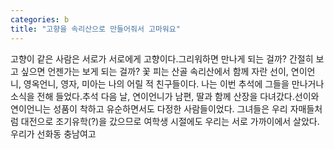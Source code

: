 ```yaml
---
categories: b
title: "고향을 속리산으로 만들어줘서 고마워요"
---
```

고향이 같은 사람은 서로가 서로에게 고향이다.그리워하면 만나게 되는 걸까? 간절히 보고 싶으면 언젠가는 보게 되는 걸까? 꽃 피는 산골 속리산에서 함께 자란 선이, 연이언니, 영옥언니, 영자, 미아는 나의 어릴 적 친구들이다. 나는 이번 추석에 그들을 만나거나 소식을 전해 들었다.추석 다음 날, 연이언니가 남편, 딸과 함께 산장을 다녀갔다.선이와 연이언니는 성품이 착하고 유순하면서도 다정한 사람들이었다. 그녀들은 우리 자매들처럼 대전으로 조기유학(?)을 갔으므로 여학생 시절에도 우리는 서로 가까이에서 살았다. 우리가 선화동 충남여고